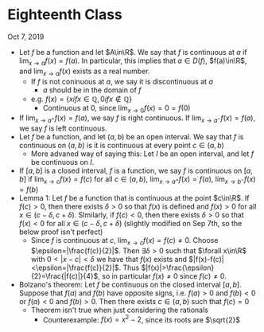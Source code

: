 # Eighteenth Class
Oct 7, 2019
* Let $f$ be a function and let $A\in\R$. We say that $f$ is continuous at $a$ if $\lim_{x\to a}f(x)=f(a)$. In particular, this implies that $a\in D(f)$, $f(a)\in\R$, and $\lim_{x\to a}f(x)$ exists as a real number. 
  * If $f$ is not coninuous at $a$, we say it is discontinuous at $a$
    * $a$ should be in the domain of $f$
  * e.g. $f(x)=\{x if x\in\mathbb{Q}, 0 if x\notin\mathbb{Q}\}$
    * Continuous at 0, since $\lim_{x\to 0}f(x)=0=f(0)$
* If $\lim_{x\to a^+}f(x)=f(a)$, we say $f$ is right continuous. If $\lim_{x\to a^-}f(x)=f(a)$, we say $f$ is left continuous. 
* Let $f$ be a function, and let $(a, b)$ be an open interval. We say that $f$ is continuous on $(a, b)$ is it is continuous at every point $c\in(a, b)$
  * More advaned way of saying this: Let $I$ be an open interval, and let $f$ be continuous on $I$. 
* If $[a, b]$ is a closed interval, $f$ is a function, we say $f$ is continuous on $[a, b]$ if $\lim_{x\to c}f(x)=f(c)$ for all $c\in(a, b)$, $\lim_{x\to a^+}f(x)=f(a)$, $\lim_{x\to b^-}f(x)=f(b)$
* Lemma 1: Let $f$ be a function that is continuous at the point $c\in\R$. If $f(c)>0$, then there exists $\delta>0$ so that $f(x)$ is defined and $f(x)>0$ for all $x\in(c-\delta, c+\delta)$. SImilarly, if $f(c)<0$, then there exists $\delta>0$ so that $f(x)<0$ for all $x\in(c-\delta, c+\delta)$ (slightly modified on Sep 7th, so the below proof isn't perfect)
  * Since $f$ is continuous at $c$, $\lim_{x\to c}f(x)=f(c)\neq 0$. Choose $\epsilon=|\frac{f(c)}{2}|$. Then $\exists\delta>0$ such that $\forall x\in\R$ with $0<|x-c|<\delta$ we have that $f(x)$ exists and $|f(x)-f(c)|<\epsilon=|\frac{f(c)}{2}|$. Thus $|f(x)|>\frac{\epsilon}{2}=\frac{|f(c)|}{4}$, so in particular $f(x)\neq 0$ since $f(c)\neq 0$. 
* Bolzano's theorem: Let $f$ be continuous on the closed interval $[a, b]$. Suppose that $f(a)$ and $f(b)$ have opposite signs, i.e. $f(a)>0$ and $f(b)<0$ or $f(a)<0$ and $f(b)>0$. Then there exists $c\in(a, b)$ such that $f(c)=0$
  * Theorem isn't true when just considering the rationals
    * Counterexample: $f(x)=x^2-2$, since its roots are $\sqrt{2}$







